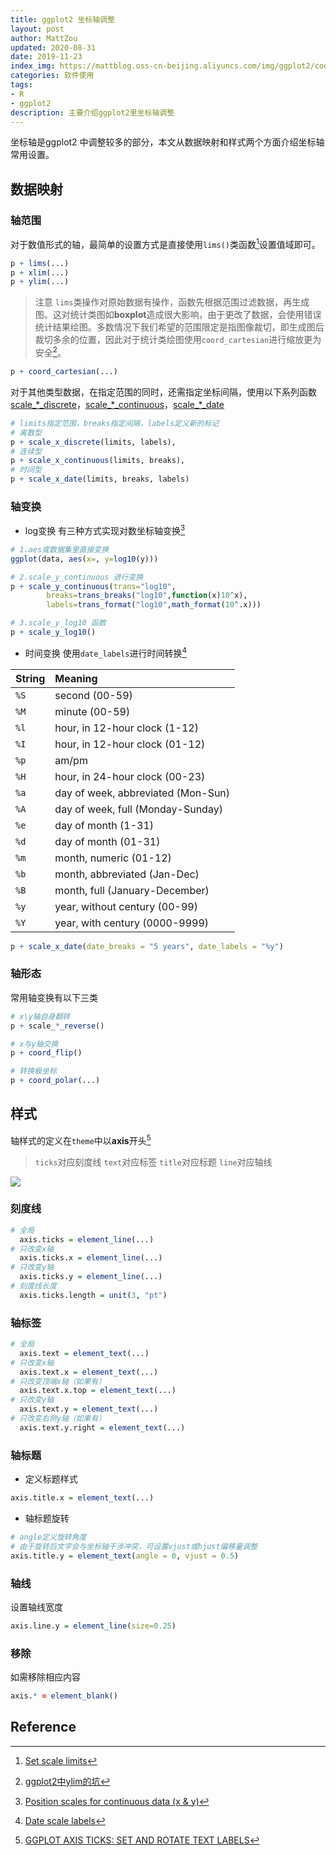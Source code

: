 ```yaml
---
title: ggplot2 坐标轴调整
layout: post
author: MattZou
updated: 2020-08-31
date: 2019-11-23
index_img: https://mattblog.oss-cn-beijing.aliyuncs.com/img/ggplot2/coord_flip-1.png
categories: 软件使用
tags:
- R
- ggplot2
description: 主要介绍ggplot2里坐标轴调整
---
```

坐标轴是ggplot2 中调整较多的部分，本文从数据映射和样式两个方面介绍坐标轴常用设置。

## 数据映射
### 轴范围
对于数值形式的轴，最简单的设置方式是直接使用`lims()`类函数[^1]设置值域即可。
``` r
p + lims(...)
p + xlim(...)
p + ylim(...)
```
> 注意
> `lims`类操作对原始数据有操作，函数先根据范围过滤数据，再生成图。这对统计类图如**boxplot**造成很大影响，由于更改了数据，会使用错误统计结果绘图。多数情况下我们希望的范围限定是指图像裁切，即生成图后裁切多余的位置，因此对于统计类绘图使用`coord_cartesian`进行缩放更为安全[^2]。
``` r
p + coord_cartesian(...)
```

对于其他类型数据，在指定范围的同时，还需指定坐标间隔，使用以下系列函数
[scale_*_discrete](https://ggplot2.tidyverse.org/reference/scale_discrete.html)，[scale_*_continuous](https://ggplot2.tidyverse.org/reference/scale_continuous.html)，[scale_*_date](https://ggplot2.tidyverse.org/reference/scale_date.html)

``` r
# limits指定范围，breaks指定间隔，labels定义新的标记
# 离散型
p + scale_x_discrete(limits, labels), 
# 连续型
p + scale_x_continuous(limits, breaks), 
# 时间型
p + scale_x_date(limits, breaks, labels)
```

### 轴变换
- log变换
有三种方式实现对数坐标轴变换[^3]
``` r
# 1.aes或数据集里直接变换
ggplot(data, aes(x=, y=log10(y)))

# 2.scale_y_continuous 进行变换
p + scale_y_continuous(trans="log10",
        breaks=trans_breaks("log10",function(x)10^x),
        labels=trans_format("log10",math_format(10^.x)))

# 3.scale_y_log10 函数
p + scale_y_log10()
```

- 时间变换
使用`date_labels`进行时间转换[^4]
<table>
<thead><tr class="header">
<th align="left">String</th>
<th align="left">Meaning</th>
</tr></thead>
<tbody>
<tr class="odd">
<td align="left"><code>%S</code></td>
<td align="left">second (00-59)</td>
</tr>
<tr class="even">
<td align="left"><code>%M</code></td>
<td align="left">minute (00-59)</td>
</tr>
<tr class="odd">
<td align="left"><code>%l</code></td>
<td align="left">hour, in 12-hour clock (1-12)</td>
</tr>
<tr class="even">
<td align="left"><code>%I</code></td>
<td align="left">hour, in 12-hour clock (01-12)</td>
</tr>
<tr class="odd">
<td align="left"><code>%p</code></td>
<td align="left">am/pm</td>
</tr>
<tr class="even">
<td align="left"><code>%H</code></td>
<td align="left">hour, in 24-hour clock (00-23)</td>
</tr>
<tr class="odd">
<td align="left"><code>%a</code></td>
<td align="left">day of week, abbreviated (Mon-Sun)</td>
</tr>
<tr class="even">
<td align="left"><code>%A</code></td>
<td align="left">day of week, full (Monday-Sunday)</td>
</tr>
<tr class="odd">
<td align="left"><code>%e</code></td>
<td align="left">day of month (1-31)</td>
</tr>
<tr class="even">
<td align="left"><code>%d</code></td>
<td align="left">day of month (01-31)</td>
</tr>
<tr class="odd">
<td align="left"><code>%m</code></td>
<td align="left">month, numeric (01-12)</td>
</tr>
<tr class="even">
<td align="left"><code>%b</code></td>
<td align="left">month, abbreviated (Jan-Dec)</td>
</tr>
<tr class="odd">
<td align="left"><code>%B</code></td>
<td align="left">month, full (January-December)</td>
</tr>
<tr class="even">
<td align="left"><code>%y</code></td>
<td align="left">year, without century (00-99)</td>
</tr>
<tr class="odd">
<td align="left"><code>%Y</code></td>
<td align="left">year, with century (0000-9999)</td>
</tr>
</tbody>
</table>

``` r
p + scale_x_date(date_breaks = "5 years", date_labels = "%y")
```

### 轴形态
常用轴变换有以下三类
``` r
# x\y轴自身翻转
p + scale_*_reverse()

# x与y轴交换
p + coord_flip()

# 转换极坐标
p + coord_polar(...)
``` 

## 样式
轴样式的定义在`theme`中以**axis**开头[^5]
>`ticks`对应刻度线
>`text`对应标签
>`title`对应标题
>`line`对应轴线

![](https://mattblog.oss-cn-beijing.aliyuncs.com/img/ggplot2/ggplot2-axis-ticks-example-1.png/pic)

### 刻度线
``` r
# 全局
  axis.ticks = element_line(...) 
# 只改变x轴     
  axis.ticks.x = element_line(...)
# 只改变y轴
  axis.ticks.y = element_line(...)
# 刻度线长度
  axis.ticks.length = unit(3, "pt")
```

### 轴标签
``` r
# 全局
  axis.text = element_text(...) 
# 只改变x轴    
  axis.text.x = element_text(...)
# 只改变顶端x轴（如果有）
  axis.text.x.top = element_text(...)
# 只改变y轴
  axis.text.y = element_text(...)
# 只改变右侧y轴（如果有）
  axis.text.y.right = element_text(...)
```

### 轴标题
- 定义标题样式
``` r
axis.title.x = element_text(...)
```
- 轴标题旋转
``` r
# angle定义旋转角度
# 由于旋转后文字会与坐标轴干涉冲突，可设置vjust或hjust偏移量调整
axis.title.y = element_text(angle = 0, vjust = 0.5)
```

### 轴线
设置轴线宽度
``` r
axis.line.y = element_line(size=0.25)
```

### 移除
如需移除相应内容
``` r
axis.* = element_blank()
```

## Reference
[^1]: [Set scale limits](https://ggplot2.tidyverse.org/reference/lims.html)
[^2]: [ggplot2中ylim的坑](https://www.jianshu.com/p/312d30049a25)
[^3]: [Position scales for continuous data (x & y)](https://ggplot2.tidyverse.org/reference/scale_continuous.html)
[^4]: [Date scale labels](https://ggplot2-book.org/scale-position.html#date-labels)
[^5]: [GGPLOT AXIS TICKS: SET AND ROTATE TEXT LABELS](https://www.datanovia.com/en/blog/ggplot-axis-ticks-set-and-rotate-text-labels/)

